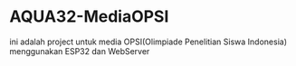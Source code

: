 # AQUA32-MediaOPSI
ini adalah project untuk media OPSI(Olimpiade Penelitian Siswa Indonesia) menggunakan ESP32 dan WebServer
